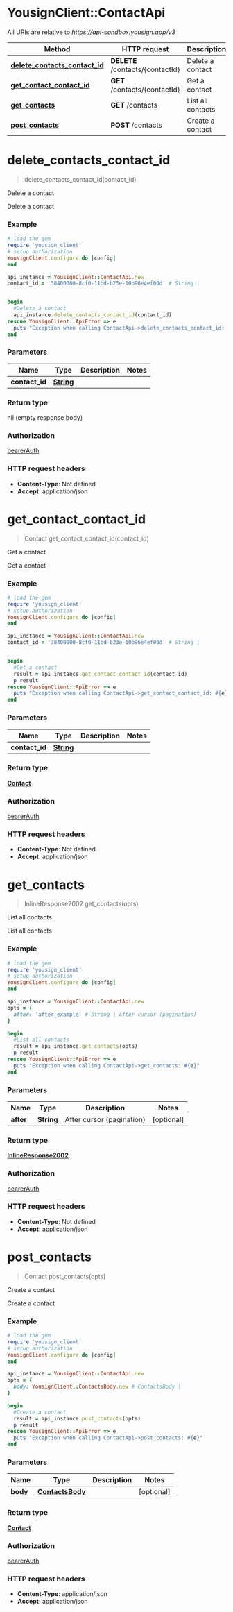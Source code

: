 # YousignClient::ContactApi

All URIs are relative to *https://api-sandbox.yousign.app/v3*

Method | HTTP request | Description
------------- | ------------- | -------------
[**delete_contacts_contact_id**](ContactApi.md#delete_contacts_contact_id) | **DELETE** /contacts/{contactId} | Delete a contact
[**get_contact_contact_id**](ContactApi.md#get_contact_contact_id) | **GET** /contacts/{contactId} | Get a contact
[**get_contacts**](ContactApi.md#get_contacts) | **GET** /contacts | List all contacts
[**post_contacts**](ContactApi.md#post_contacts) | **POST** /contacts | Create a contact

# **delete_contacts_contact_id**
> delete_contacts_contact_id(contact_id)

Delete a contact

Delete a contact

### Example
```ruby
# load the gem
require 'yousign_client'
# setup authorization
YousignClient.configure do |config|
end

api_instance = YousignClient::ContactApi.new
contact_id = '38400000-8cf0-11bd-b23e-10b96e4ef00d' # String | 


begin
  #Delete a contact
  api_instance.delete_contacts_contact_id(contact_id)
rescue YousignClient::ApiError => e
  puts "Exception when calling ContactApi->delete_contacts_contact_id: #{e}"
end
```

### Parameters

Name | Type | Description  | Notes
------------- | ------------- | ------------- | -------------
 **contact_id** | [**String**](.md)|  | 

### Return type

nil (empty response body)

### Authorization

[bearerAuth](../README.md#bearerAuth)

### HTTP request headers

 - **Content-Type**: Not defined
 - **Accept**: application/json



# **get_contact_contact_id**
> Contact get_contact_contact_id(contact_id)

Get a contact

Get a contact

### Example
```ruby
# load the gem
require 'yousign_client'
# setup authorization
YousignClient.configure do |config|
end

api_instance = YousignClient::ContactApi.new
contact_id = '38400000-8cf0-11bd-b23e-10b96e4ef00d' # String | 


begin
  #Get a contact
  result = api_instance.get_contact_contact_id(contact_id)
  p result
rescue YousignClient::ApiError => e
  puts "Exception when calling ContactApi->get_contact_contact_id: #{e}"
end
```

### Parameters

Name | Type | Description  | Notes
------------- | ------------- | ------------- | -------------
 **contact_id** | [**String**](.md)|  | 

### Return type

[**Contact**](Contact.md)

### Authorization

[bearerAuth](../README.md#bearerAuth)

### HTTP request headers

 - **Content-Type**: Not defined
 - **Accept**: application/json



# **get_contacts**
> InlineResponse2002 get_contacts(opts)

List all contacts

List all contacts

### Example
```ruby
# load the gem
require 'yousign_client'
# setup authorization
YousignClient.configure do |config|
end

api_instance = YousignClient::ContactApi.new
opts = { 
  after: 'after_example' # String | After cursor (pagination)
}

begin
  #List all contacts
  result = api_instance.get_contacts(opts)
  p result
rescue YousignClient::ApiError => e
  puts "Exception when calling ContactApi->get_contacts: #{e}"
end
```

### Parameters

Name | Type | Description  | Notes
------------- | ------------- | ------------- | -------------
 **after** | **String**| After cursor (pagination) | [optional] 

### Return type

[**InlineResponse2002**](InlineResponse2002.md)

### Authorization

[bearerAuth](../README.md#bearerAuth)

### HTTP request headers

 - **Content-Type**: Not defined
 - **Accept**: application/json



# **post_contacts**
> Contact post_contacts(opts)

Create a contact

Create a contact

### Example
```ruby
# load the gem
require 'yousign_client'
# setup authorization
YousignClient.configure do |config|
end

api_instance = YousignClient::ContactApi.new
opts = { 
  body: YousignClient::ContactsBody.new # ContactsBody | 
}

begin
  #Create a contact
  result = api_instance.post_contacts(opts)
  p result
rescue YousignClient::ApiError => e
  puts "Exception when calling ContactApi->post_contacts: #{e}"
end
```

### Parameters

Name | Type | Description  | Notes
------------- | ------------- | ------------- | -------------
 **body** | [**ContactsBody**](ContactsBody.md)|  | [optional] 

### Return type

[**Contact**](Contact.md)

### Authorization

[bearerAuth](../README.md#bearerAuth)

### HTTP request headers

 - **Content-Type**: application/json
 - **Accept**: application/json



